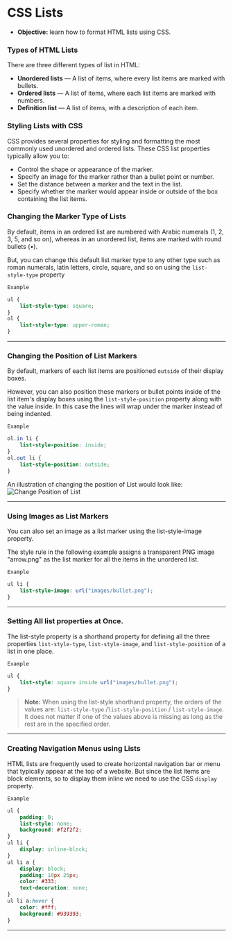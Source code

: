 # CSS Lists
- **Objective:** learn how to format HTML lists using CSS.
### Types of HTML Lists
There are three different types of list in HTML:
* **Unordered lists** — A list of items, where every list items are marked with bullets.
* **Ordered lists** — A list of items, where each list items are marked with numbers.
* **Definition list** — A list of items, with a description of each item.

### Styling Lists with CSS
CSS provides several properties for styling and formatting the most commonly used unordered and ordered lists. These CSS list properties typically allow you to:

* Control the shape or appearance of the marker.
* Specify an image for the marker rather than a bullet point or number.
* Set the distance between a marker and the text in the list.
* Specify whether the marker would appear inside or outside of the box containing the list items.

### Changing the Marker Type of Lists
By default, items in an ordered list are numbered with Arabic numerals (1, 2, 3, 5, and so on), whereas in an unordered list, items are marked with round bullets (•).

But, you can change this default list marker type to any other type such as roman numerals, latin letters, circle, square, and so on using the `list-style-type` property

`Example`
```css
ul {
    list-style-type: square;
}
ol {
    list-style-type: upper-roman;
}
```
---
### Changing the Position of List Markers
By default, markers of each list items are positioned `outside` of their display boxes.

However, you can also position these markers or bullet points inside of the list item's display boxes using the `list-style-position` property along with the value inside. In this case the lines will wrap under the marker instead of being indented.

`Example`
```css
ol.in li {
    list-style-position: inside;
}
ol.out li {
    list-style-position: outside;
}
```
An illustration of changing the position of List would look like:
![Change Position of List](https://www.tutorialrepublic.com/lib/images/list-style-position-illustration.png)

---
### Using Images as List Markers
You can also set an image as a list marker using the list-style-image property.

The style rule in the following example assigns a transparent PNG image "arrow.png" as the list marker for all the items in the unordered list.

`Example`
```css
ul li {
    list-style-image: url("images/bullet.png");
}
```
---
### Setting All list properties at Once.
The list-style property is a shorthand property for defining all the three properties `list-style-type`, `list-style-image`, and `list-style-position` of a list in one place.

`Example`
```css
ul {
    list-style: square inside url("images/bullet.png");
}
```
> **Note:** When using the list-style shorthand property, the orders of the values are: `list-style-type` /`list-style-position` / `list-style-image`. It does not matter if one of the values above is missing as long as the rest are in the specified order.
---
### Creating Navigation Menus using Lists
HTML lists are frequently used to create horizontal navigation bar or menu that typically appear at the top of a website. But since the list items are block elements, so to display them inline we need to use the CSS `display` property.

`Example`
```css
ul {
    padding: 0;
    list-style: none;
    background: #f2f2f2;
}
ul li {
    display: inline-block;
}
ul li a {
    display: block;
    padding: 10px 25px;
    color: #333;
    text-decoration: none;
}
ul li a:hover {
    color: #fff;
    background: #939393;
}
```
---